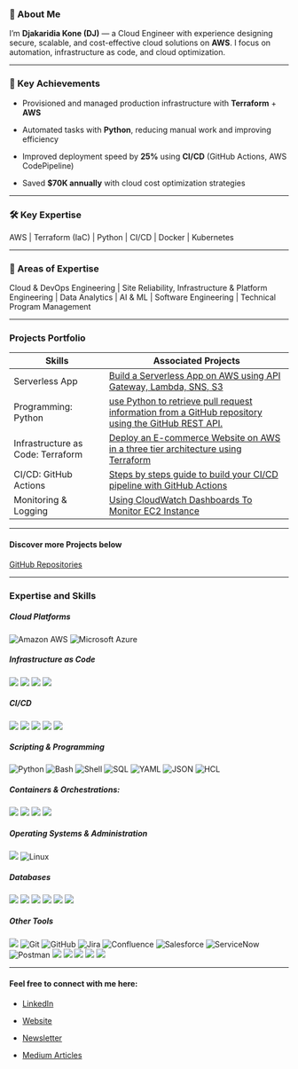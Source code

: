 ### 👋 About Me

I’m **Djakaridia Kone (DJ)** — a Cloud Engineer with experience designing secure, scalable, and cost-effective cloud solutions on **AWS**. I focus on automation, infrastructure as code, and cloud optimization.  

---


### 🚀 Key Achievements

- Provisioned and managed production infrastructure with **Terraform** + **AWS**

- Automated tasks with **Python**, reducing manual work and improving efficiency
  
- Improved deployment speed by **25%** using **CI/CD** (GitHub Actions, AWS CodePipeline)
  
- Saved **$70K annually** with cloud cost optimization strategies

---


### 🛠 Key Expertise

AWS | Terraform (IaC) | Python | CI/CD | Docker | Kubernetes 

---


### 🎯 Areas of Expertise

Cloud & DevOps Engineering | Site Reliability, Infrastructure & Platform Engineering | Data Analytics | AI & ML | Software Engineering | Technical Program Management  


---

### Projects Portfolio


| Skills                                         | Associated Projects         |
|-----------------------------------------------|----------------------------|
| Serverless App                        | <a href="https://cloudwithdj.com/building-a-serverless-app-on-aws-using-api-gateway-lambda-sns-s3/">Build a Serverless App on AWS using API Gateway, Lambda, SNS, S3</a>|
| Programming: Python                           | <a href="https://github.com/djcloudking/github-pull-request-info-api-project">use Python to retrieve pull request information from a GitHub repository using the GitHub REST API.</a>|
| Infrastructure as Code: Terraform             | <a href="https://cloudwithdj.com/deploying-a-dynamic-e-commerce-website-on-aws-using-terraform/"> Deploy an E-commerce Website on AWS in a three tier architecture using Terraform</a>|
| CI/CD: GitHub Actions                         | <a href="https://cloudwithdj.com/building-a-ci-cd-pipeline-with-github-actions/">Steps by steps guide to build your CI/CD pipeline with GitHub Actions</a>|  
| Monitoring & Logging               | <a href="https://medium.com/@djakkone/using-cloudwatch-dashboards-to-monitor-ec2-instance-4c46d131be9f">Using CloudWatch Dashboards To Monitor EC2 Instance</a> |


---

#### Discover more Projects below

<a href="https://github.com/djcloudking?tab=repositories"> GitHub Repositories </a>


---

### Expertise and Skills


#####  Cloud Platforms

![Amazon AWS](https://img.shields.io/badge/Amazon%20AWS-232F3E?style=flat-square&logo=amazon-aws) ![Microsoft Azure](https://img.shields.io/badge/Microsoft%20Azure-0078D4?style=flat-square&logo=microsoft-azure&logoColor=white)


##### Infrastructure as Code

<img src="https://img.shields.io/badge/Terraform-%23623CE4.svg?style=flat-square&logo=terraform&logoColor=white" /> <img src="https://img.shields.io/badge/AWS%20CloudFormation-%23232F3E.svg?style=flat-square&logo=amazon-aws&logoColor=white" /> <img src="https://img.shields.io/badge/AWS%20CDK-%23232F3E.svg?style=flat-square&logo=amazon-aws&logoColor=white" /> <img src="https://img.shields.io/badge/Ansible-%231A1918.svg?style=flat-square&logo=ansible&logoColor=EE0000"/>


##### CI/CD

<img src="https://img.shields.io/badge/GitHub%20Actions-%232671E5.svg?style=flat-square&logo=github-actions&logoColor=white"/> <img src="https://img.shields.io/badge/AWS%20CodePipeline-%23232F3E.svg?style=flat-square&logo=amazon-aws&logoColor=white" /> <img src="https://img.shields.io/badge/AWS%20CodeBuild-%23232F3E.svg?style=flat-square&logo=amazon-aws&logoColor=white" /> <img src="https://img.shields.io/badge/AWS%20CodeDeploy-%23232F3E.svg?style=flat-square&logo=amazon-aws&logoColor=white" /> <img src="https://img.shields.io/badge/Jenkins-%232C5263.svg?style=flat-square&logo=jenkins&logoColor=white"/> 


##### Scripting & Programming

![Python](https://img.shields.io/badge/Python-3776AB?style=flat-square&logo=python&logoColor=white) ![Bash](https://img.shields.io/badge/Bash-121011?style=flat-square&logo=gnu-bash&logoColor=white) ![Shell](https://img.shields.io/badge/Shell_Script-%23121011.svg?style=flat-square&logo=gnu-bash&logoColor=white) ![SQL](https://img.shields.io/badge/SQL-025E8C?style=flat-square&logo=postgresql&logoColor=white) ![YAML](https://img.shields.io/badge/YAML-%23cb171e.svg?style=flat-square&logo=yaml&logoColor=white) ![JSON](https://img.shields.io/badge/JSON-%23000000.svg?style=flat-square&logo=json&logoColor=white) ![HCL](https://img.shields.io/badge/HCL-%23623CE4.svg?style=flat-square&logo=hashicorp&logoColor=white)


##### Containers & Orchestrations:

<img src="https://img.shields.io/badge/Docker-%232496ED.svg?style=flat-square&logo=docker&logoColor=white" /> <img src="https://img.shields.io/badge/AWS%20ECS-%23232F3E.svg?style=flat-square&logo=amazon-aws&logoColor=white" /> <img src="https://img.shields.io/badge/Kubernetes-%23326CE5.svg?style=flat-square&logo=kubernetes&logoColor=white"/> <img src="https://img.shields.io/badge/AWS%20EKS-%23232F3E.svg?style=flat-square&logo=amazon-eks&logoColor=white" />


##### Operating Systems & Administration

<img src="https://img.shields.io/badge/Windows-%230078D6.svg?style=flat-square&logo=windows&logoColor=white"/> ![Linux](https://img.shields.io/badge/Linux-FCC624?style=flat-square&logo=linux&logoColor=black)


##### Databases

<img src="https://img.shields.io/badge/Amazon%20DynamoDB-4053D6.svg?style=flat-square&logo=amazon-dynamodb&logoColor=white"/> <img src="https://img.shields.io/badge/MySQL-4479A1.svg?style=flat-square&logo=mysql&logoColor=white"/> <img src="https://img.shields.io/badge/Amazon%20Athena-232F3E.svg?style=flat-square&logo=amazon-aws&logoColor=white"/> <img src="https://img.shields.io/badge/Amazon%20RDS-527FFF.svg?style=flat-square&logo=amazon-rds&logoColor=white"/> <img src="https://img.shields.io/badge/Nginx-%23269539.svg?style=flat-square&logo=nginx&logoColor=white"/> <img src="https://img.shields.io/badge/Apache-%23D22128.svg?style=flat-square&logo=apache&logoColor=white"/>


##### Other Tools

<img src="https://img.shields.io/badge/AWS%20CLI-%23232F3E.svg?style=flat-square&logo=amazon-aws&logoColor=white" /> ![Git](https://img.shields.io/badge/-Git-black?style=flat-square&logo=git) ![GitHub](https://img.shields.io/badge/-GitHub-181717?style=flat-square&logo=github) ![Jira](https://img.shields.io/badge/Jira-0052CC?style=flat-square&logo=jira&logoColor=white) ![Confluence](https://img.shields.io/badge/Confluence-172B4D?style=flat-square&logo=confluence&logoColor=white) ![Salesforce](https://img.shields.io/badge/Salesforce-00A1E0?style=flat-square&logo=salesforce&logoColor=white) ![ServiceNow](https://img.shields.io/badge/ServiceNow-1BB700?style=flat-square&logo=servicenow&logoColor=white) ![Postman](https://img.shields.io/badge/Postman-FF6C37?style=flat-square&logo=postman&logoColor=white) <img src="https://img.shields.io/badge/Asana-%2326364A.svg?style=flat-square&logo=asana&logoColor=white" /> <img src="https://img.shields.io/badge/Box-%23004E98.svg?style=flat-square&logo=box&logoColor=white" /> <img src="https://img.shields.io/badge/OneDrive-%234AABE1.svg?style=flat-square&logo=onedrive&logoColor=white" /> <img src="https://img.shields.io/badge/SharePoint-%237276BA.svg?style=flat-square&logo=sharepoint&logoColor=white" /> <img src="https://img.shields.io/badge/Microsoft%20Office-%23D83B01.svg?style=flat-square&logo=microsoft-office&logoColor=white" />



---

#### Feel free to connect with me here: 

- <a href="https://www.linkedin.com/in/djakaridiakone/"> LinkedIn </a>

- <a href="https://cloudwithdj.com/"> Website </a>

- <a href="https://whatsnewcloud.com/"> Newsletter </a>

- <a href="https://medium.com/@djakkone/"> Medium Articles </a>
